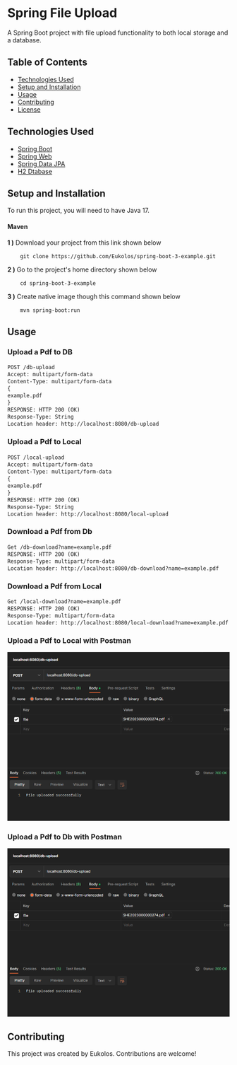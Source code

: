 # Spring File Upload

A Spring Boot project with file upload functionality to both local storage and a database.

## Table of Contents

- [Technologies Used](#technologies-used)
- [Setup and Installation](#setup-and-installation)
- [Usage](#usage)
- [Contributing](#contributing)
- [License](#license)

## Technologies Used

- [Spring Boot](https://spring.io/projects/spring-boot)
- [Spring Web](https://docs.spring.io/spring-framework/docs/3.2.x/spring-framework-reference/html/mvc.html)
- [Spring Data JPA](https://spring.io/projects/spring-data-jpa)
- [H2 Dtabase](https://www.h2database.com/html/main.html)

## Setup and Installation

To run this project, you will need to have Java 17.

#### Maven

<b>1 )</b> Download your project from this link shown below
```
    git clone https://github.com/Eukolos/spring-boot-3-example.git
```

<b>2 )</b> Go to the project's home directory shown below
```
    cd spring-boot-3-example
```

<b>3 )</b> Create native image though this command shown below
```
    mvn spring-boot:run
 ```   
## Usage

### Upload a Pdf to DB

```
POST /db-upload
Accept: multipart/form-data
Content-Type: multipart/form-data
{
example.pdf
}
RESPONSE: HTTP 200 (OK)
Response-Type: String
Location header: http://localhost:8080/db-upload
```

### Upload a Pdf to Local
```
POST /local-upload
Accept: multipart/form-data
Content-Type: multipart/form-data
{
example.pdf
}
RESPONSE: HTTP 200 (OK)
Response-Type: String
Location header: http://localhost:8080/local-upload
```

### Download a Pdf from Db
```
Get /db-download?name=example.pdf
RESPONSE: HTTP 200 (OK)
Response-Type: multipart/form-data
Location header: http://localhost:8080/db-download?name=example.pdf
```

### Download a Pdf from Local
```
Get /local-download?name=example.pdf
RESPONSE: HTTP 200 (OK)
Response-Type: multipart/form-data
Location header: http://localhost:8080/local-download?name=example.pdf
```


### Upload a Pdf to Local with Postman
<img src="image/db.jpg" alt="db" width="945" />

### Upload a Pdf to Db with Postman
<img src="image/db.jpg" alt="db" width="945" />


## Contributing

This project was created by Eukolos. Contributions are welcome! 
